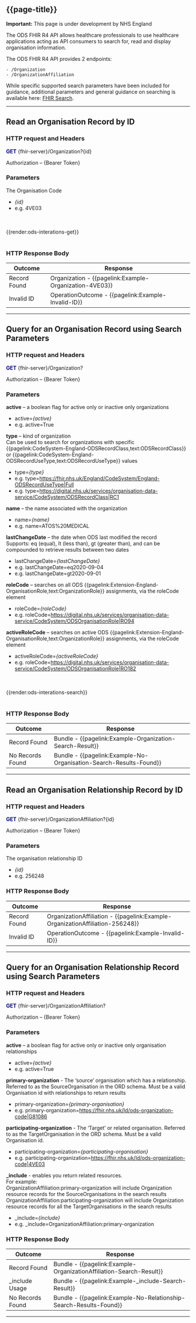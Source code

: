## {{page-title}}

  <div markdown="span" class="alert alert-warning" role="alert"><i class="fa fa-warning"></i><b> Important:</b> This page is under development by NHS England</div>

The ODS FHIR R4 API allows healthcare professionals to use healthcare applications acting as API consumers to search for, read and display organisation information.

The ODS FHIR R4 API provides 2 endpoints:

    - /Organization
    - /OrganizationAffiliation

While specific supported search parameters have been included for guidance, additional parameters and general guidance on searching is available here: [FHIR Search](https://hl7.org/fhir/R4/search.html).

---

## **Read an Organisation Record by ID**

### HTTP request and Headers

**<font color="#00008B">GET</font>** \{fhir-server}/Organization?\{id}

Authorization – \{Bearer Token}

### Parameters

The Organisation Code
-	*\{id}*
- e.g. 4VE03

<br>
<br>
{{render:ods-interations-get}}
<br>
<br>

### HTTP Response Body

| Outcome         | Response                       |
| ----------- | ------------------------  |
| Record Found       | Organization - {{pagelink:Example-Organization-4VE03}}|
| Invalid ID     | OperationOutcome - {{pagelink:Example-Invalid-ID}}|
 
---

## **Query for an Organisation Record using Search Parameters**

### HTTP request and Headers

**<font color="#00008B">GET</font>** \{fhir-server}/Organization?

Authorization – \{Bearer Token}

### Parameters

**active** – a boolean flag for active only or inactive only organizations<br>
-	active=*\{active}*
- e.g. active=True

**type** – kind of organization <br>
Can be used to search for organizations with specific {{pagelink:CodeSystem-England-ODSRecordClass,text:ODSRecordClass}} or {{pagelink:CodeSystem-England-ODSRecordUseType,text:ODSRecordUseType}} values
-	type=*\{type}* 
- e.g. type=https://fhir.nhs.uk/England/CodeSystem/England-ODSRecordUseType|Full
- e.g. type=https://digital.nhs.uk/services/organisation-data-service/CodeSystem/ODSRecordClass|RC1

**name** – the name associated with the organization<br>
-	name=*\{name}* 
- e.g. name=ATOS%20MEDICAL

**lastChangeDate** – the date when ODS last modified the record<br>
Supports: eq (equal), lt (less than), gt (greater than), and can be compounded to retrieve results between two dates
-	lastChangeDate=*\{lastChangeDate}*
-	e.g. lastChangeDate=eq2020-09-04
-	e.g. lastChangeDate=gt2020-09-01

**roleCode** – searches on all ODS {{pagelink:Extension-England-OrganisationRole,text:OrganizationRole}} assignments, via the roleCode element<br>
-	roleCode=*\{roleCode}*
- e.g. roleCode=https://digital.nhs.uk/services/organisation-data-service/CodeSystem/ODSOrganisationRole|RO94

**activeRoleCode** – searches on active ODS {{pagelink:Extension-England-OrganisationRole,text:OrganizationRole}} assignments, via the roleCode element<br>
-	activeRoleCode=*\{activeRoleCode}*
- e.g. roleCode=https://digital.nhs.uk/services/organisation-data-service/CodeSystem/ODSOrganisationRole|RO182

<br>
<br>
{{render:ods-interations-search}}
<br>
<br>

### HTTP Response Body

| Outcome         | Response                       |
| ----------- | ------------------------  |
| Record Found       | Bundle - {{pagelink:Example-Organization-Search-Result}}|
| No Records Found      | Bundle - {{pagelink:Example-No-Organisation-Search-Results-Found}}|

---


## **Read an Organisation Relationship Record by ID**

### HTTP request and Headers

**<font color="#00008B">GET</font>** \{fhir-server}/OrganizationAffiliation?\{id}

Authorization – \{Bearer Token}

### Parameters

The organisation relationship ID
-	*\{id}*
- e.g. 256248

### HTTP Response Body

| Outcome         | Response                       |
| ----------- | ------------------------  |
| Record Found       | OrganizationAffiliation - {{pagelink:Example-OrganizationAffiliation-256248}}||
| Invalid ID     | OperationOutcome - {{pagelink:Example-Invalid-ID}}|
 
---

## **Query for an Organisation Relationship Record using Search Parameters**

### HTTP request and Headers

**<font color="#00008B">GET</font>** \{fhir-server}/OrganizationAffiliation?

Authorization – \{Bearer Token}

### Parameters

**active** – a boolean flag for active only or inactive only organisation relationships<br>
-	active=*\{active}*
- e.g. active=True

**primary-organization** - The ‘source’ organisation which has a relationship. Referred to as the SourceOrganisation in the ORD schema. Must be a valid Organisation id with relationships to return results
-	primary-organization=*\{primary-organisation}*
- e.g. primary-organization=https://fhir.nhs.uk/Id/ods-organization-code|G81086

**participating-organization** - The ‘Target’ or related organisation. Referred to as the TargetOrganisation in the ORD schema. Must be a valid Organisation id.
-	participating-organization=*\{participating-organisation}*
- e.g. participating-organization=https://fhir.nhs.uk/Id/ods-organization-code|4VE03

**_include** - enables you return related resources.<br>
For example:<br>
OrganizationAffiliation:primary-organization will include Organization resource records for the SourceOrganisations in the search results<br>
OrganizationAffiliation:participating-organization will include Organization resource records for all the TargetOrganisations in the search results
-	_include=*\{include}*
- e.g. _include=OrganizationAffiliation:primary-organization

### HTTP Response Body

| Outcome         | Response                       |
| ----------- | ------------------------  |
| Record Found       | Bundle - {{pagelink:Example-OrganizationAffiliation-Search-Result}}|
| _include Usage       | Bundle - {{pagelink:Example-_include-Search-Result}}|
| No Records Found      | Bundle - {{pagelink:Example-No-Relationship-Search-Results-Found}}|
 
---